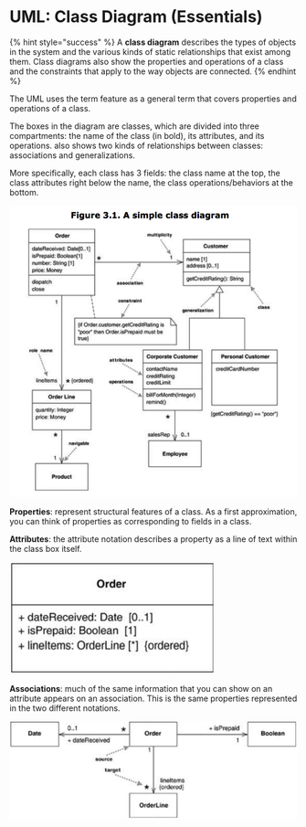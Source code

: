 # UML: Class Diagram \(Essentials\)

{% hint style="success" %}
A **class diagram** describes the types of objects in the system and the various kinds of static relationships that exist among them. Class diagrams also show the properties and operations of a class and the constraints that apply to the way objects are connected.
{% endhint %}

The UML uses the term feature as a general term that covers properties and operations of a class.

The boxes in the diagram are classes, which are divided into three compartments: the name of the class \(in bold\), its attributes, and its operations. also shows two kinds of relationships between classes: associations and generalizations.

More specifically, each class has 3 fields: the class name at the top, the class attributes right below the name, the class operations/behaviors at the bottom.

![](../../.gitbook/assets/class-diagram.png)

**Properties**: represent structural features of a class. As a first approximation, you can think of properties as corresponding to fields in a class.

**Attributes**: the attribute notation describes a property as a line of text within the class box itself.

![](../../.gitbook/assets/image%20%2899%29.png)

**Associations**: much of the same information that you can show on an attribute appears on an association. This is the same properties represented in the two different notations.

![](../../.gitbook/assets/image%20%2886%29.png)

